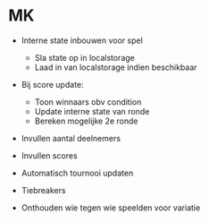 # MK
- Interne state inbouwen voor spel
  - Sla state op in localstorage
  - Laad in van localstorage indien beschikbaar

- Bij score update:
  - Toon winnaars obv condition
  - Update interne state van ronde
  - Bereken mogelijke 2e ronde

- Invullen aantal deelnemers
- Invullen scores
- Automatisch tournooi updaten
- Tiebreakers
- Onthouden wie tegen wie speelden voor variatie
